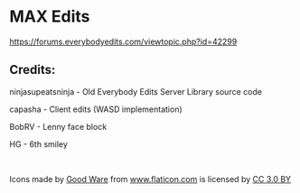 # MAX Edits

https://forums.everybodyedits.com/viewtopic.php?id=42299

## Credits:
ninjasupeatsninja - Old Everybody Edits Server Library source code

capasha - Client edits (WASD implementation)

BobRV - Lenny face block

HG - 6th smiley

&nbsp;

Icons made by <a href="https://www.flaticon.com/authors/good-ware" title="Good Ware">Good Ware</a> from <a href="https://www.flaticon.com/" title="Flaticon">www.flaticon.com</a> is licensed by <a href="http://creativecommons.org/licenses/by/3.0/" title="Creative Commons BY 3.0" target="_blank">CC 3.0 BY</a>
